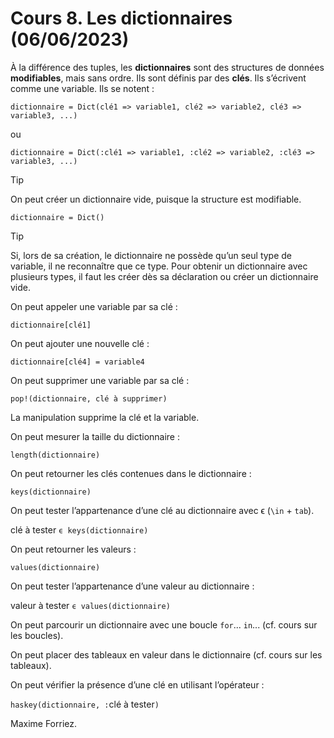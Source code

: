 # Cours 8. Les dictionnaires (06/06/2023)

À la différence des tuples, les **dictionnaires** sont des structures de données **modifiables**, mais sans ordre. Ils sont définis par des **clés**. Ils s’écrivent comme une variable. Ils se notent :

`dictionnaire = Dict(clé1 => variable1, clé2 => variable2, clé3 => variable3, ...)`

ou

`dictionnaire = Dict(:clé1 => variable1, :clé2 => variable2, :clé3 => variable3, ...)`

> [!TIP]
> On peut créer un dictionnaire vide, puisque la structure est modifiable.

`dictionnaire = Dict()`

> [!TIP]
> Si, lors de sa création, le dictionnaire ne possède qu’un seul type de variable, il ne reconnaître que ce type. Pour obtenir un dictionnaire avec plusieurs types, il faut les créer dès sa déclaration ou créer un dictionnaire vide.

On peut appeler une variable par sa clé :

`dictionnaire[clé1]`

On peut ajouter une nouvelle clé :

`dictionnaire[clé4] = variable4`

On peut supprimer une variable par sa clé :

`pop!(dictionnaire, clé à supprimer)`

La manipulation supprime la clé et la variable.

On peut mesurer la taille du dictionnaire :

`length(dictionnaire)`

On peut retourner les clés contenues dans le dictionnaire :

`keys(dictionnaire)`

On peut tester l’appartenance d’une clé au dictionnaire avec ϵ (`\in` + `tab`).

clé à tester `ϵ keys(dictionnaire)`

On peut retourner les valeurs :

`values(dictionnaire)`

On peut tester l’appartenance d’une valeur au dictionnaire :

valeur à tester `ϵ values(dictionnaire)`

On peut parcourir un dictionnaire avec une boucle `for`... `in`... (cf. cours sur les boucles).

On peut placer des tableaux en valeur dans le dictionnaire (cf. cours sur les tableaux).

On peut vérifier la présence d’une clé en utilisant l’opérateur :

`haskey(dictionnaire, :`clé à tester`)`

Maxime Forriez.